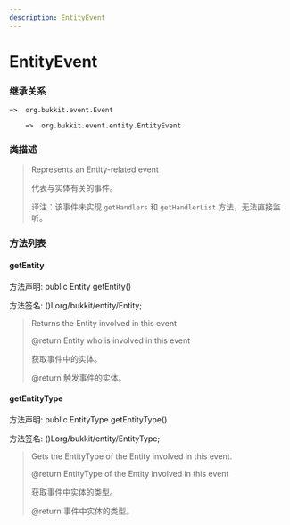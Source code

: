 ```yaml
---
description: EntityEvent
---
```


# EntityEvent

### 继承关系

    =>  org.bukkit.event.Event

        =>  org.bukkit.event.entity.EntityEvent

### 类描述

> Represents an Entity-related event
>
>
> 
> 代表与实体有关的事件。
>
>
> 
> 译注：该事件未实现 `getHandlers` 和 `getHandlerList` 方法，无法直接监听。

### 方法列表

#### getEntity

方法声明: public Entity getEntity()

方法签名: ()Lorg/bukkit/entity/Entity;

> Returns the Entity involved in this event
>
> @return Entity who is involved in this event
>
>
> 
> 获取事件中的实体。
>
> @return 触发事件的实体。

#### getEntityType

方法声明: public EntityType getEntityType()

方法签名: ()Lorg/bukkit/entity/EntityType;

> Gets the EntityType of the Entity involved in this event.
>
> @return EntityType of the Entity involved in this event
>
>
> 
> 获取事件中实体的类型。
>
> @return 事件中实体的类型。